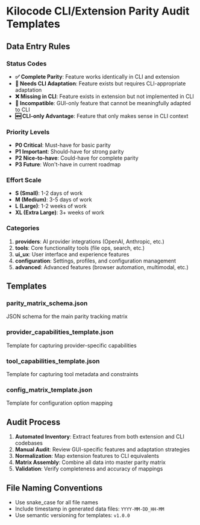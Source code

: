 # Kilocode CLI/Extension Parity Audit Templates

## Data Entry Rules

### Status Codes

- **✅ Complete Parity**: Feature works identically in CLI and extension
- **🔄 Needs CLI Adaptation**: Feature exists but requires CLI-appropriate adaptation
- **❌ Missing in CLI**: Feature exists in extension but not implemented in CLI
- **🚫 Incompatible**: GUI-only feature that cannot be meaningfully adapted to CLI
- **🆕 CLI-only Advantage**: Feature that only makes sense in CLI context

### Priority Levels

- **P0 Critical**: Must-have for basic parity
- **P1 Important**: Should-have for strong parity
- **P2 Nice-to-have**: Could-have for complete parity
- **P3 Future**: Won't-have in current roadmap

### Effort Scale

- **S (Small)**: 1-2 days of work
- **M (Medium)**: 3-5 days of work
- **L (Large)**: 1-2 weeks of work
- **XL (Extra Large)**: 3+ weeks of work

### Categories

1. **providers**: AI provider integrations (OpenAI, Anthropic, etc.)
2. **tools**: Core functionality tools (file ops, search, etc.)
3. **ui_ux**: User interface and experience features
4. **configuration**: Settings, profiles, and configuration management
5. **advanced**: Advanced features (browser automation, multimodal, etc.)

## Templates

### parity_matrix_schema.json

JSON schema for the main parity tracking matrix

### provider_capabilities_template.json

Template for capturing provider-specific capabilities

### tool_capabilities_template.json

Template for capturing tool metadata and constraints

### config_matrix_template.json

Template for configuration option mapping

## Audit Process

1. **Automated Inventory**: Extract features from both extension and CLI codebases
2. **Manual Audit**: Review GUI-specific features and adaptation strategies
3. **Normalization**: Map extension features to CLI equivalents
4. **Matrix Assembly**: Combine all data into master parity matrix
5. **Validation**: Verify completeness and accuracy of mappings

## File Naming Conventions

- Use snake_case for all file names
- Include timestamp in generated data files: `YYYY-MM-DD_HH-MM`
- Use semantic versioning for templates: `v1.0.0`
